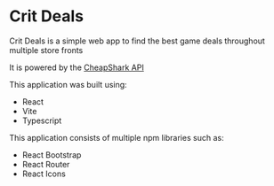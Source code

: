 # Crit Deals

Crit Deals is a simple web app to find the best game deals throughout multiple store fronts

It is powered by the [CheapShark API](https://apidocs.cheapshark.com/)

This application was built using:
- React
- Vite
- Typescript

This application consists of multiple npm libraries such as:
- React Bootstrap
- React Router
- React Icons
